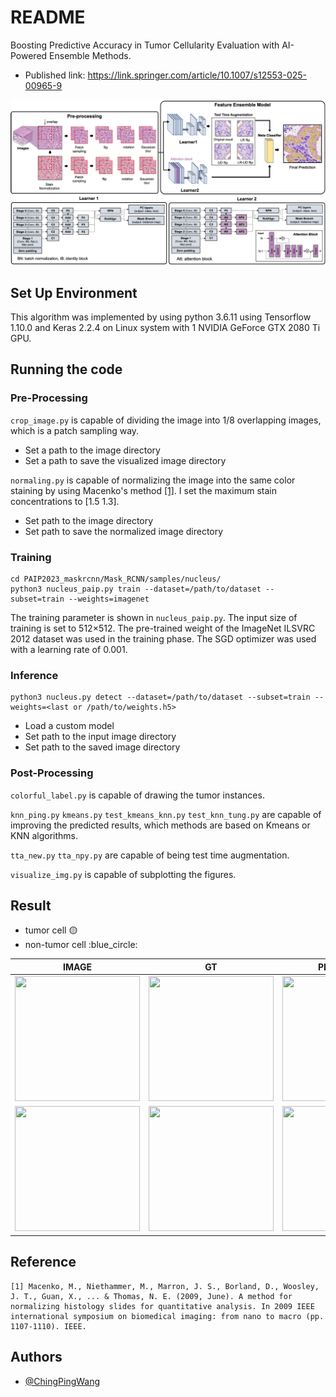
# README

Boosting Predictive Accuracy in Tumor Cellularity Evaluation with AI-Powered Ensemble Methods.
- Published link: https://link.springer.com/article/10.1007/s12553-025-00965-9
<img src="./workflow.png" alt="Methods diagram" style="max-width: 100%; height: auto;">


## Set Up Environment
This algorithm was implemented by using python 3.6.11 using Tensorflow 1.10.0 and Keras 2.2.4 on Linux system with 1 NVIDIA GeForce GTX 2080 Ti GPU.

## Running the code

### Pre-Processing
```crop_image.py``` is capable of dividing the image into 1/8 overlapping images, which is a patch sampling way.
- Set a path to the image directory
- Set a path to save the visualized image directory 

```normaling.py``` is capable of normalizing the image into the same color staining by using Macenko's method [[1]](https://ieeexplore.ieee.org/document/5193250). I set the maximum stain concentrations to [1.5 1.3].
- Set path to the image directory
- Set path to save the normalized image directory 


### Training
```
cd PAIP2023_maskrcnn/Mask_RCNN/samples/nucleus/
python3 nucleus_paip.py train --dataset=/path/to/dataset --subset=train --weights=imagenet
```
The training parameter is shown in ```nucleus_paip.py```.  The input size of training is set to 512×512. The pre-trained weight of the ImageNet ILSVRC 2012 dataset was used in the training phase. The SGD optimizer was used with a learning rate of 0.001. 


### Inference
```
python3 nucleus.py detect --dataset=/path/to/dataset --subset=train --weights=<last or /path/to/weights.h5>
```
- Load a custom model
- Set path to the input image directory
- Set path to the saved image directory 

### Post-Processing
```colorful_label.py``` is capable of drawing the tumor instances.

```knn_ping.py``` ```kmeans.py``` ```test_kmeans_knn.py``` ```test_knn_tung.py``` are capable of improving the predicted results, which methods are based on Kmeans or KNN algorithms.

```tta_new.py``` ```tta_npy.py``` are capable of being test time augmentation.

```visualize_img.py``` is capable of subplotting the figures.

## Result
* tumor cell :yellow_circle:
* non-tumor cell :blue_circle:

| IMAGE                                           | GT                                             | PREDICTION                                      |
| ----------------------------------------------- | ---------------------------------------------- | ----------------------------------------------- |
| <img src="example/tr_c001_4_img.png" width="200" height="200"> | <img src="example/tr_c001_4_gt.png" width="200" height="200"> | <img src="example/tr_c001_4_result.png" width="200" height="200"> |
| <img src="example/tr_p010_3_img.png" width="200" height="200"> | <img src="example/tr_p010_3_gt.png" width="200" height="200"> | <img src="example/tr_p010_3_result.png" width="200" height="200"> |

## Reference
```
[1] Macenko, M., Niethammer, M., Marron, J. S., Borland, D., Woosley, J. T., Guan, X., ... & Thomas, N. E. (2009, June). A method for normalizing histology slides for quantitative analysis. In 2009 IEEE international symposium on biomedical imaging: from nano to macro (pp. 1107-1110). IEEE.
```
## Authors

- [@ChingPingWang](https://github.com/ChingPingWang)

